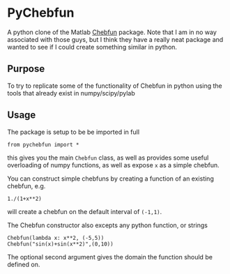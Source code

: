 PyChebfun
=========

A python clone of the Matlab [Chebfun](http://www2.maths.ox.ac.uk/chebfun/) package.  Note that I am in no way associated with those guys, but I think they have a really neat package and wanted to see if I could create something similar in python.

Purpose
-------

To try to replicate some of the functionality of Chebfun in python using the tools that already exist in numpy/scipy/pylab

Usage
-----

The package is setup to be be imported in full

    from pychebfun import *

this gives you the main `Chebfun` class, as well as provides some useful overloading of numpy functions, as well as expose `x` as a simple chebfun.

You can construct simple chebfuns by creating a function of an existing chebfun, e.g.

    1./(1+x**2)

will create a chebfun on the default interval of `(-1,1)`.

The Chebfun constructor also excepts any python function, or strings

    Chebfun(lambda x: x**2, (-5,5))
    Chebfun("sin(x)+sin(x**2)",(0,10))

The optional second argument gives the domain the function should be defined on.


